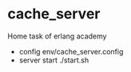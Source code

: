 # cache_server
Home task of erlang academy
* config env/cache_server.config
* server start ./start.sh
